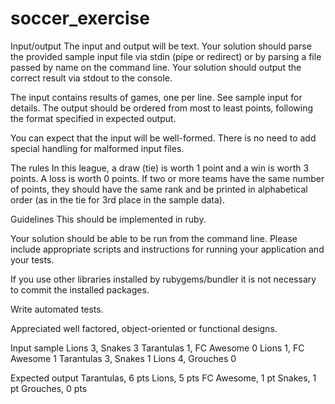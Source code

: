 # soccer_exercise

Input/output
The input and output will be text. Your solution should parse the provided sample input file via stdin (pipe or redirect) or by parsing a file passed by name on the command line. Your solution should output the correct result via stdout to the console.

The input contains results of games, one per line. See sample input for details. The output should be ordered from most to least points, following the format specified in expected output.

You can expect that the input will be well-formed. There is no need to add special handling for malformed input files.

The rules
In this league, a draw (tie) is worth 1 point and a win is worth 3 points. A loss is worth 0 points. If two or more teams have the same number of points, they should have the same rank and be printed in alphabetical order (as in the tie for 3rd place in the sample data).

Guidelines
This should be implemented in ruby.

Your solution should be able to be run from the command line. Please include appropriate scripts and instructions for running your application and your tests.

If you use other libraries installed by rubygems/bundler it is not necessary to commit the installed packages.

Write automated tests.

Appreciated well factored, object-oriented or functional designs.

Input sample
Lions 3, Snakes 3
Tarantulas 1, FC Awesome 0
Lions 1, FC Awesome 1
Tarantulas 3, Snakes 1
Lions 4, Grouches 0

Expected output
Tarantulas, 6 pts
Lions, 5 pts
FC Awesome, 1 pt
Snakes, 1 pt
Grouches, 0 pts
